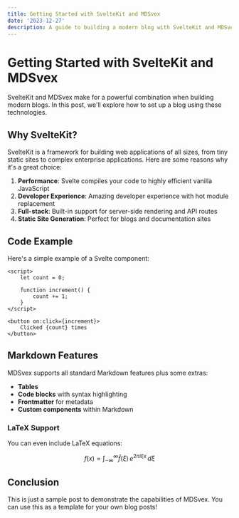 ```yaml
---
title: Getting Started with SvelteKit and MDSvex
date: '2023-12-27'
description: A guide to building a modern blog with SvelteKit and MDSvex
---
```


# Getting Started with SvelteKit and MDSvex

SvelteKit and MDSvex make for a powerful combination when building modern blogs. In this post, we'll explore how to set up a blog using these technologies.

## Why SvelteKit?

SvelteKit is a framework for building web applications of all sizes, from tiny static sites to complex enterprise applications. Here are some reasons why it's a great choice:

1. **Performance**: Svelte compiles your code to highly efficient vanilla JavaScript
2. **Developer Experience**: Amazing developer experience with hot module replacement
3. **Full-stack**: Built-in support for server-side rendering and API routes
4. **Static Site Generation**: Perfect for blogs and documentation sites

## Code Example

Here's a simple example of a Svelte component:

```svelte
<script>
	let count = 0;

	function increment() {
		count += 1;
	}
</script>

<button on:click={increment}>
	Clicked {count} times
</button>
```

## Markdown Features

MDSvex supports all standard Markdown features plus some extras:

- **Tables**
- **Code blocks** with syntax highlighting
- **Frontmatter** for metadata
- **Custom components** within Markdown

### LaTeX Support

You can even include LaTeX equations:

$$
f(x) = \int_{-\infty}^\infty\hat f(\xi)\,e^{2 \pi i \xi x}\,d\xi
$$

## Conclusion

This is just a sample post to demonstrate the capabilities of MDSvex. You can use this as a template for your own blog posts!
